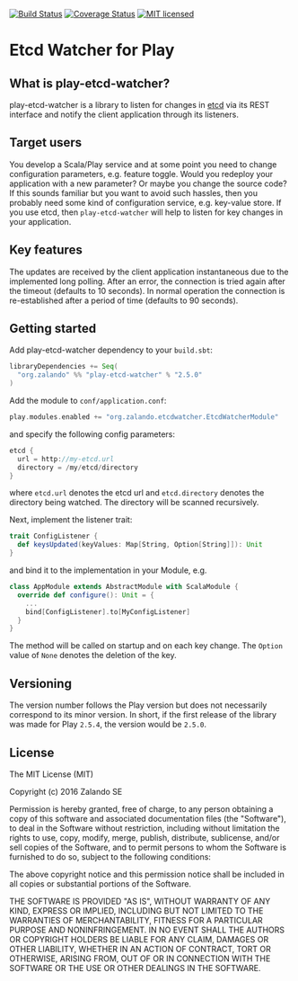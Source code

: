 [![Build Status](https://travis-ci.org/zalando-incubator/play-etcd-watcher.svg?branch=master)](https://travis-ci.org/zalando-incubator/play-etcd-watcher)
[![Coverage Status](https://coveralls.io/repos/github/zalando-incubator/play-etcd-watcher/badge.svg?branch=master)](https://coveralls.io/github/play-etcd-watcher/play-etcd-watcher?branch=master)
[![MIT licensed](https://img.shields.io/badge/license-MIT-green.svg)](https://raw.githubusercontent.com/hyperium/hyper/master/LICENSE)

# Etcd Watcher for Play

## What is play-etcd-watcher?
play-etcd-watcher is a library to listen for changes in
[etcd](https://github.com/coreos/etcd) via its REST interface and notify the client
application through its listeners.

## Target users
You develop a Scala/Play service and at some point you need to change configuration
parameters, e.g. feature toggle. Would you redeploy your application with a new
parameter? Or maybe you change the source code? If this sounds familiar but you
want to avoid such hassles, then you probably need some kind of configuration service,
e.g. key-value store. If you use etcd, then ```play-etcd-watcher``` will help to listen
for key changes in your application.

## Key features
The updates are received by the client application instantaneous due to
the implemented long polling. After an error, the connection is tried
again after the timeout (defaults to 10 seconds). In normal operation the
connection is re-established after a period of time (defaults to 90
seconds).

## Getting started
Add play-etcd-watcher dependency to your ```build.sbt```:

```scala
libraryDependencies += Seq(
  "org.zalando" %% "play-etcd-watcher" % "2.5.0"
)
```

Add the module to ```conf/application.conf```:
```scala
play.modules.enabled += "org.zalando.etcdwatcher.EtcdWatcherModule"
```

and specify the following config parameters:
```scala
etcd {
  url = http://my-etcd.url
  directory = /my/etcd/directory
}
```

where ```etcd.url``` denotes the etcd url and ```etcd.directory```
denotes the directory being watched. The directory will be scanned
recursively.

Next, implement the listener trait:

```scala
trait ConfigListener {
  def keysUpdated(keyValues: Map[String, Option[String]]): Unit
}
```
and bind it to the implementation in your Module, e.g.
```scala
class AppModule extends AbstractModule with ScalaModule {
  override def configure(): Unit = {
    ...
    bind[ConfigListener].to[MyConfigListener]
  }
}
```
The method will be called on startup and on each key change. The
```Option``` value of ```None``` denotes the deletion of the key.

## Versioning
The version number follows the Play version but does not necessarily
correspond to its minor version. In short, if the first release of the
library was made for Play ```2.5.4```, the version would be ```2.5.0```.

## License

The MIT License (MIT)

Copyright (c) 2016 Zalando SE

Permission is hereby granted, free of charge, to any person obtaining a copy
of this software and associated documentation files (the "Software"), to deal
in the Software without restriction, including without limitation the rights
to use, copy, modify, merge, publish, distribute, sublicense, and/or sell
copies of the Software, and to permit persons to whom the Software is
furnished to do so, subject to the following conditions:

The above copyright notice and this permission notice shall be included in all
copies or substantial portions of the Software.

THE SOFTWARE IS PROVIDED "AS IS", WITHOUT WARRANTY OF ANY KIND, EXPRESS OR
IMPLIED, INCLUDING BUT NOT LIMITED TO THE WARRANTIES OF MERCHANTABILITY,
FITNESS FOR A PARTICULAR PURPOSE AND NONINFRINGEMENT. IN NO EVENT SHALL THE
AUTHORS OR COPYRIGHT HOLDERS BE LIABLE FOR ANY CLAIM, DAMAGES OR OTHER
LIABILITY, WHETHER IN AN ACTION OF CONTRACT, TORT OR OTHERWISE, ARISING FROM,
OUT OF OR IN CONNECTION WITH THE SOFTWARE OR THE USE OR OTHER DEALINGS IN THE
SOFTWARE.
